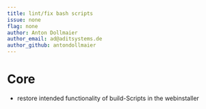 ```yaml
---
title: lint/fix bash scripts
issue: none
flag: none
author: Anton Dollmaier
author_email: ad@aditsystems.de
author_github: antondollmaier
---
```

# Core

* restore intended functionality of build-Scripts in the webinstaller
